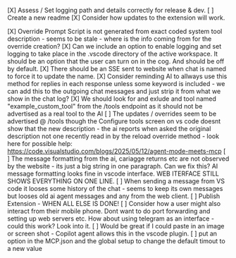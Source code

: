 [X] Assess / Set logging path and details correctly for release & dev.
[ ] Create a new readme
[X] Consider how updates to the extension will work.

[X] Override Prompt Script is not generated from exact coded system tool description - seems to be stale - where is the info coming from for the override creation?
[X] Can we include an option to enable logging and set logging to take place in the .vscode directory of the active workspace. It should be an option that the user can turn on in the cog. And should be off by default. 
[X] There should be an SSE sent to website when chat is named to force it to update the name.
[X] Consider reminding AI to allways use this method for replies in each response unless some keyword is included - we can add this to the outgoing chat messages and just strip it from what we show in the chat log?
[X] We should look for and exlude and tool named "example_custom_tool" from the /tools endpoint as it should not be advertised as a real tool to the AI
[ ] The updates / overrides seem to be advertised @ /tools though the Configure tools screen on vs code doesnt show that the new description - the ai reports when asked the original description not one recently read in by the reload override method - look here for possible help: https://code.visualstudio.com/blogs/2025/05/12/agent-mode-meets-mcp 
[ ] The message formatting from the ai, cariagge returns etc are not observed by the website - its just a big string in one paragraph.  Can we fix this?  AI message formatting looks fine in vscode interface.  WEB ITERFACE STILL SHOWS EVERYTHING ON ONE LINE.
[ ] When sending a message from VS code it looses some history of the chat - seems to keep its own messages but looses old ai agent messages and any from the web client.
[ ] Publish Extension - WHEN ALL ELSE IS DONE!
[ ] Consider how a user might also interact from their mobile phone.  Dont want to do port forwarding and setting up web servers etc.  How about using telegram as an interface - could this work? Look into it. 
[ ] Would be great if I could paste in an image or screen shot - Copilot agent allows this in the vscode plugin.
[ ]  put an option in the MCP.json and the global setup to change the default timout to a new value
